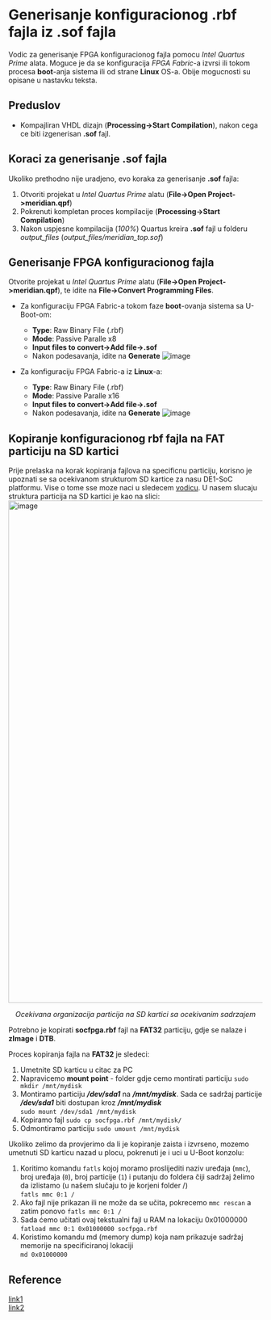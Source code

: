 # Generisanje konfiguracionog .rbf fajla iz .sof fajla

Vodic za generisanje FPGA konfiguracionog fajla pomocu *Intel Quartus Prime* alata. Moguce je da se konfiguracija *FPGA Fabric*-a
izvrsi ili tokom procesa **boot**-anja sistema ili od strane **Linux** OS-a. Obije mogucnosti su opisane u nastavku teksta.

## Preduslov

- Kompajliran VHDL dizajn (**Processing->Start Compilation**), nakon cega ce biti izgenerisan **.sof** fajl.

## Koraci za generisanje .sof fajla

Ukoliko prethodno nije uradjeno, evo koraka za generisanje **.sof** fajla:
1. Otvoriti projekat u *Intel Quartus Prime* alatu (**File->Open Project->meridian.qpf**)
2. Pokrenuti kompletan proces kompilacije (**Processing->Start Compilation**)
3. Nakon uspjesne kompilacija (*100%*) Quartus kreira **.sof** fajl u folderu *output_files* (*output_files/meridian_top.sof*)

## Generisanje FPGA konfiguracionog fajla

Otvorite projekat u *Intel Quartus Prime* alatu (**File->Open Project->meridian.qpf**), te idite na **File->Convert Programming Files**.
- Za konfiguraciju FPGA Fabric-a tokom faze **boot**-ovanja sistema sa U-Boot-om:
    - **Type**: Raw Binary File (.rbf)
    - **Mode**: Passive Paralle x8
    - **Input files to convert->Add file->.sof**
    - Nakon podesavanja, idite na **Generate**
![image](https://github.com/user-attachments/assets/21c7e661-f2a2-48d7-a74e-1f938691d7eb)

- Za konfiguraciju FPGA Fabric-a iz **Linux**-a:
    - **Type**: Raw Binary File (.rbf)
    - **Mode**: Passive Paralle x16
    - **Input files to convert->Add file->.sof**
    - Nakon podesavanja, idite na **Generate**
![image](https://github.com/user-attachments/assets/1f75236a-f734-4ee5-ab87-8b87045ae8be)

## Kopiranje konfiguracionog rbf fajla na FAT particiju na SD kartici

Prije prelaska na korak kopiranja fajlova na specificnu particiju, korisno je upoznati se sa ocekivanom strukturom
SD kartice za nasu DE1-SoC platformu. Vise o tome sse moze naci u sledecem [vodicu](bla).
U nasem slucaju struktura particija na SD kartici je kao na slici:</br>
<img width="2514" height="995" alt="image" src="https://github.com/user-attachments/assets/17cf4f84-7979-4ec7-9ef3-997c8783763c" />
<p align="center"><i>Ocekivana organizacija particija na SD kartici sa ocekivanim sadrzajem</i></p>

Potrebno je kopirati **socfpga.rbf** fajl na **FAT32** particiju, gdje se nalaze i **zImage** i **DTB**.

Proces kopiranja fajla na **FAT32** je sledeci:
1. Umetnite SD karticu u citac za PC
2. Napravicemo **mount point** - folder gdje cemo montirati particiju  `sudo mkdir /mnt/mydisk`
3. Montiramo particiju ***/dev/sda1*** na ***/mnt/mydisk***. Sada ce sadržaj particije ***/dev/sda1*** biti dostupan kroz ***/mnt/mydisk***</br>`sudo mount /dev/sda1 /mnt/mydisk`
4. Kopiramo fajl `sudo cp socfpga.rbf /mnt/mydisk/`
5. Odmontiramo particiju `sudo umount /mnt/mydisk`

Ukoliko zelimo da provjerimo da li je kopiranje zaista i izvrseno, mozemo umetnuti SD karticu nazad u plocu, pokrenuti je i uci u U-Boot konzolu:
1. Koritimo komandu `fatls` kojoj moramo proslijediti naziv uređaja (`mmc`), broj uređaja (`0`), broj particije (`1`) i putanju do foldera čiji sadržaj želimo da izlistamo (u našem slučaju to je korjeni folder /)</br>
`fatls mmc 0:1 /`
2. Ako fajl nije prikazan ili ne može da se učita, pokrecemo `mmc rescan` a zatim ponovo `fatls mmc 0:1 /`
3. Sada ćemo učitati ovaj tekstualni fajl u RAM na lokaciju 0x01000000 </br>
`fatload mmc 0:1 0x01000000 socfpga.rbf`
4. Koristimo komandu md (memory dump) koja nam prikazuje sadržaj memorije na specificiranoj lokaciji</br>
`md 0x01000000`

## Reference
[link1](https://stackoverflow.com/questions/28799960/how-to-generate-rbf-files-in-altera-quartus) </br>
[link2](https://github.com/robseb/rsyocto/blob/rsYocto-1.041/doc/guides/6_newFPGAconf.md)
